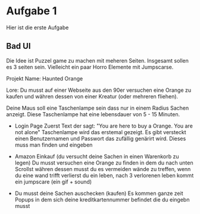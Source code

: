 # Aufgabe 1
Hier ist die erste Aufgabe 

## Bad UI
Die Idee ist Puzzel game zu machen mit meheren Seiten. Insgesamt sollen es 3 seiten sein. Vielleicht ein paar Horro Elemente mit Jumpscarse.

Projekt Name: Haunted Orange

Lore: Du musst auf einer Webseite aus den 90er versuchen eine Orange zu kaufen und währen dessen von einer Kreatur (oder mehreren fliehen).

Deine Maus soll eine Taschenlampe sein dass nur in einem Radius Sachen anzeigt. Diese Taschenlampe hat eine lebensdauer von 5 - 15 Minuten.

- Login Page
Zuerst Text der sagt: "You are here to buy a Orange. You are not alone" 
Taschenlampe wird das erstemal gezeigt. 
Es gibt versteckt einen Benutzernamen und Passwort das zufällig genärirt wird.
Dieses muss man finden und eingeben

- Amazon Einkauf (du versucht deine Sachen in einen Warenkorb zu legen)
Du musst versuchen eine Orange zu finden in dem du nach unten Scrollst
währen dessen musst du es vermeiden wände zu treffen, wenn du eine wand trifft verlierst du ein leben, nach 3 verlorenen leben kommt ein jumpscare (ein gif + sound)

- Du musst deine Sachen auschecken (kaufen)
Es kommen ganze zeit Popups in dem sich deine kreditkartennummer befindet die du eingebn musst